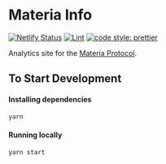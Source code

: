 # Materia Info

[![Netlify Status](https://api.netlify.com/api/v1/badges/ab7aef75-dfb3-4e6a-9658-a299047028fe/deploy-status)](https://app.netlify.com/sites/loving-tesla-1ec6b2/deploys)
[![Lint](https://github.com/materia-dex/materia-info/workflows/Lint/badge.svg)](https://github.com/materia-dex/materia-info/actions?query=workflow%3ALint)
[![code style: prettier](https://img.shields.io/badge/code_style-prettier-ff69b4.svg?style=flat-square)](https://github.com/prettier/prettier)

Analytics site for the [Materia Protocol](https://materiadex.com).

## To Start Development

#### Installing dependencies
```bash
yarn
```

#### Running locally
```bash
yarn start
```
